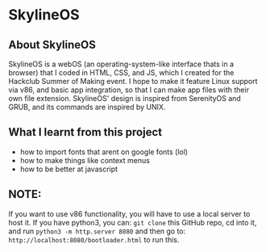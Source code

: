 # SkylineOS
## About SkylineOS
SkylineOS is a webOS (an operating-system-like interface thats in a browser) that I coded in HTML, CSS, and JS, which I created for the Hackclub Summer of Making event. 
I hope to make it feature Linux support via v86, and basic app integration,
so that I can make app files with their own file extension. SkylineOS' design is inspired from SerenityOS and GRUB, and its commands are inspired by UNIX.

## What I learnt from this project
- how to import fonts that arent on google fonts (lol)
- how to make things like context menus
- how to be better at javascript

## NOTE:
If you want to use v86 functionality, you will have to use a local server to host it.
If you have python3, you can:
`git clone` this GitHub repo, cd into it, and run `python3 -m http.server 8080` and then go to: `http://localhost:8080/bootloader.html` to run this.
